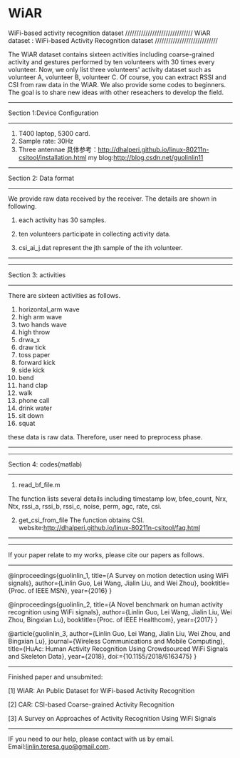 # WiAR
WiFi-based activity recognition dataset
//////////////////////////////
WiAR dataset : WiFi-based Activity Recognition dataset
////////////////////////////

The WiAR dataset contains sixteen activities including coarse-grained activity and gestures performed by ten volunteers with 30 times every volunteer. Now, we only list three volunteers' activity dataset such as volunteer A, volunteer B, volunteer C. Of course, you can extract RSSI and CSI from raw data in the WiAR. We also provide some codes to beginners. The goal is to share new ideas with other reseachers to develop the field.


***************************
Section 1:Device Configuration
***************************
1. T400 laptop, 5300 card.
2. Sample rate: 30Hz
3. Three antennae
具体参考：http://dhalperi.github.io/linux-80211n-csitool/installation.html
my blog:http://blog.csdn.net/guolinlin11



***********************************************************************

Section 2: Data format

***********************************************************************
We provide raw data received by the receiver. The details are shown in following.

01. each activity has 30 samples.

02. ten volunteers participate in collecting activity data.

03. csi_ai_j.dat represent the jth sample of the ith volunteer. 

**********************************************************************









**********************************************************************
Section 3: activities
**********************************************************************
There are sixteen activities as follows.
01. horizontal_arm wave
02. high arm wave
03. two hands wave
04. high throw
05. drwa_x
06. draw tick
07. toss paper
08. forward kick
09. side kick
10. bend
11. hand clap
12. walk
13. phone call
14. drink water
15. sit down
16. squat

these data is raw data. Therefore, user need to preprocess phase.
**********************************************************************




*********************************************************************
Section 4: codes(matlab)
*********************************************************************
01. read_bf_file.m 

The function lists several details including timestamp low, bfee_count, Nrx, Ntx, rssi_a, rssi_b, rssi_c, noise, perm, agc, rate, csi.

02. get_csi_from_file
The function obtains CSI.
website:http://dhalperi.github.io/linux-80211n-csitool/faq.html

**********************************************************************










*******************************************************************
If your paper relate to my works, please cite our papers as follows.
******************************************************************

@inproceedings{guolinlin_1,
title={A Survey on motion detection using WiFi signals},
author={Linlin Guo, Lei Wang, Jialin Liu, and Wei Zhou},
booktitle={Proc. of IEEE MSN},
year={2016}
}

@inproceedings{guolinlin_2,
title={A Novel benchmark on human activity recognition using WiFi signals},
author={Linlin Guo, Lei Wang, Jialin Liu, Wei Zhou, Bingxian Lu},
booktitle={Proc. of IEEE Healthcom},
year={2017}
}

@article{guolinlin_3,
author={Linlin Guo, Lei Wang, Jialin Liu, Wei Zhou, and Bingxian Lu},
journal={Wireless Communications and Mobile Computing},
title={HuAc: Human Activity Recognition Using Crowdsourced WiFi Signals and Skeleton Data},
year={2018},
doi:={10.1155/2018/6163475}
}

*****************************************************************
Finished paper and unsubmited:

[1] WiAR: An Public Dataset for WiFi-based Activity Recognition

[2] CAR: CSI-based Coarse-grained Activity Recognition

[3] A Survey on Approaches of Activity Recognition Using WiFi Signals



******************************************************************
IF you need to our help, please contact with us by email.
Email:linlin.teresa.guo@gmail.com.
